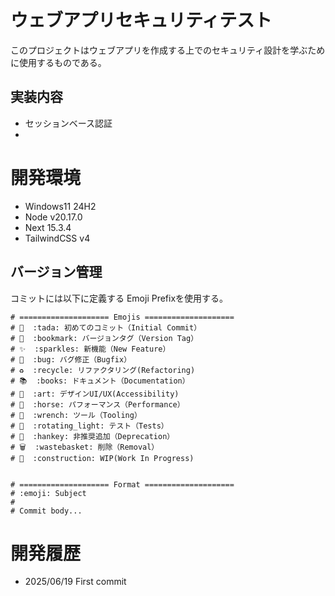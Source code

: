 # ウェブアプリセキュリティテスト

このプロジェクトはウェブアプリを作成する上でのセキュリティ設計を学ぶために使用するものである。

## 実装内容
- セッションベース認証
- 

# 開発環境
- Windows11 24H2
- Node v20.17.0
- Next 15.3.4
- TailwindCSS v4

## バージョン管理
コミットには以下に定義する Emoji Prefixを使用する。

```
# ==================== Emojis ====================
# 🎉  :tada: 初めてのコミット（Initial Commit）
# 🔖  :bookmark: バージョンタグ（Version Tag）
# ✨  :sparkles: 新機能（New Feature）
# 🐛  :bug: バグ修正（Bugfix）
# ♻️  :recycle: リファクタリング(Refactoring)
# 📚  :books: ドキュメント（Documentation）
# 🎨  :art: デザインUI/UX(Accessibility)
# 🐎  :horse: パフォーマンス（Performance）
# 🔧  :wrench: ツール（Tooling）
# 🚨  :rotating_light: テスト（Tests）
# 💩  :hankey: 非推奨追加（Deprecation）
# 🗑️  :wastebasket: 削除（Removal）
# 🚧  :construction: WIP(Work In Progress)


# ==================== Format ====================
# :emoji: Subject
#
# Commit body...

```

# 開発履歴
- 2025/06/19 First commit